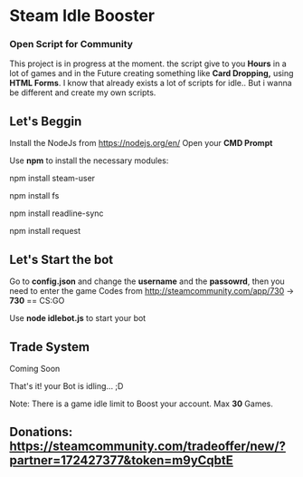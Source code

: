 # Steam Idle Booster
### Open Script for Community

This project is in progress at the moment.
the script give to you **Hours** in a lot of games and in the Future creating something like **Card Dropping,** using **HTML Forms**.
I know that already exists a lot of scripts for idle.. But i wanna be different and create my own scripts.

## Let's Beggin

Install the NodeJs from https://nodejs.org/en/
Open your **CMD Prompt**

Use **npm** to install the necessary  modules:

npm install steam-user

npm install fs

npm install readline-sync

npm install request


## Let's Start the bot

Go to **config.json** and change the **username** and the **passowrd**, then you need to enter the game Codes from http://steamcommunity.com/app/730 -> **730** ==  CS:GO

Use **node idlebot.js** to start your bot 


## Trade System

Coming Soon




That's it! your Bot is idling... ;D

Note: There is a game idle limit to Boost your account. Max **30** Games.

## Donations: https://steamcommunity.com/tradeoffer/new/?partner=172427377&token=m9yCqbtE
